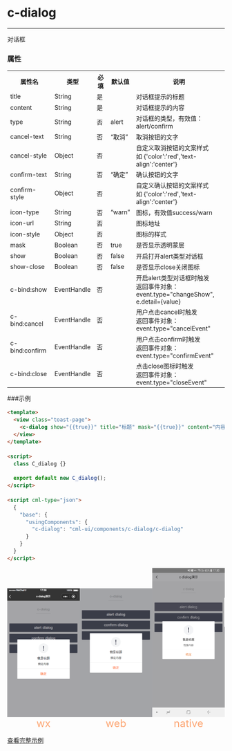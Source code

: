 # c-dialog

---

对话框

### 属性

<table>
    <tr>
        <th>属性名</th>
        <th>类型</th>
        <th>必填</th>
        <th>默认值</th>
        <th>说明</th>
    </tr>
    <tr>
        <td>title</td>
        <td>String</td>
        <td>是</td>
        <td></td>
        <td>对话框提示的标题</td>
    </tr>
    <tr>
        <td>content</td>
        <td>String</td>
        <td>是</td>
        <td></td>
        <td>对话框提示的内容</td>
    </tr>
    <tr>
        <td>type</td>
        <td>String</td>
        <td>否</td>
        <td>alert</td>
        <td>对话框的类型，有效值：alert/confirm</td>
    </tr>
    <tr>
        <td>cancel-text</td>
        <td>String</td>
        <td>否</td>
        <td>“取消”</td>
        <td>取消按钮的文字</td>
    </tr>
    <tr>
        <td>cancel-style</td>
        <td>Object</td>
        <td>否</td>
        <td></td>
        <td>
          自定义取消按钮的文案样式 <br/>
          如 {'color':'red','text-align':'center'}
        </td>
    </tr>
    <tr>
        <td>confirm-text</td>
        <td>String</td>
        <td>否</td>
        <td>“确定”</td>
        <td>确认按钮的文字</td>
    </tr>
    <tr>
        <td>confirm-style</td>
        <td>Object</td>
        <td>否</td>
        <td></td>
        <td>
          自定义确认按钮的文案样式<br/>
          如 {'color':'red','text-align':'center'}
        </td>
    </tr>
    <tr>
        <td>icon-type</td>
        <td>String</td>
        <td>否</td>
        <td>“warn”</td>
        <td>图标，有效值success/warn</td>
    </tr>
    <tr>
        <td>icon-url</td>
        <td>String</td>
        <td>否</td>
        <td></td>
        <td>图标地址</td>
    </tr>
    <tr>
        <td>icon-style</td>
        <td>Object</td>
        <td>否</td>
        <td></td>
        <td>图标的样式</td>
    </tr>
    <tr>
        <td>mask</td>
        <td>Boolean</td>
        <td>否</td>
        <td>true</td>
        <td>是否显示透明蒙层</td>
    </tr>
    <tr>
        <td>show</td>
        <td>Boolean</td>
        <td>否</td>
        <td>false</td>
        <td>开启打开alert类型对话框</td>
    </tr>
    <tr>
        <td>show-close</td>
        <td>Boolean</td>
        <td>否</td>
        <td>false</td>
        <td>是否显示close关闭图标</td>
    </tr>
    <tr>
        <td>c-bind:show</td>
        <td>EventHandle</td>
        <td>否</td>
        <td></td>
        <td>开启alert类型对话框时触发<br/>返回事件对象：<br/>event.type="changeShow",<br/>e.detail={value}</td>
    </tr>
    <tr>
        <td>c-bind:cancel</td>
        <td>EventHandle</td>
        <td>否</td>
        <td></td>
        <td>用户点击cancel时触发<br/>返回事件对象：<br/>event.type="cancelEvent"</td>
    </tr>
    <tr>
        <td>c-bind:confirm</td>
        <td>EventHandle</td>
        <td>否</td>
        <td></td>
        <td>用户点击confirm时触发<br/>返回事件对象：<br/>event.type="confirmEvent"</td>
    </tr>
    <tr>
        <td>c-bind:close</td>
        <td>EventHandle</td>
        <td>否</td>
        <td></td>
        <td>点击close图标时触发<br/>返回事件对象：
            <br/>event.type="closeEvent"
        </td>
    </tr>
</table>

###示例

```html
<template>
  <view class="toast-page">
    <c-dialog show="{{true}}" title="标题" mask="{{true}}" content="内容内容"> </c-dialog>
  </view>
</template>

<script>
  class C_dialog {}

  export default new C_dialog();
</script>

<script cml-type="json">
  {
    "base": {
      "usingComponents": {
        "c-dialog": "cml-ui/components/c-dialog/c-dialog"
      }
    }
  }
</script>
```

<div style="display: flex;flex-direction: row;justify-content: space-around; align-items: flex-end;">
  <div style="display: flex;flex-direction: column;align-items: center;">
    <img src="../../../assets/dialog_wx.png" width="200px" height="100%" />
    <text style="color: #fda775;font-size: 24px;">wx</text>
  </div>
  <div style="display: flex;flex-direction: column;align-items: center;">
    <img src="../../../assets/dialog_web.png" width="200px" height="100%"/>
    <text style="color: #fda775;font-size: 24px;">web</text>
  </div>
  <div style="display: flex;flex-direction: column;align-items: center;">
    <img src="../../../assets/dialog_native.jpg" width="200px" height="100%"/>
    <text style="color: #fda775;font-size: 24px;">native</text>
  </div>
</div>

[查看完整示例](/example/c-dialog.html)
